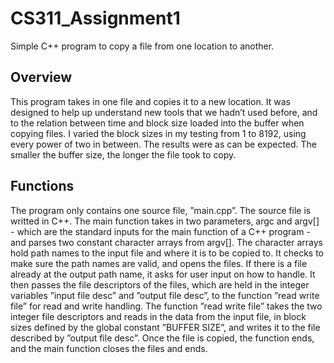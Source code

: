 CS311_Assignment1
=================

Simple C++ program to copy a file from one location to another.


## Overview

This program takes in one file and copies it to a new location. It was designed to help up understand new tools that we hadn’t used before, and to the relation between time and block size loaded into the buffer when copying files. I varied the block sizes in my testing from 1 to 8192, using every power of two in between. The results were as can be expected. The smaller the buffer size, the longer the file took to copy.


## Functions

The program only contains one source file, ”main.cpp”. The source file is writted in C++. The main function takes in two parameters, argc and argv[] - which are the standard inputs for the main function of a C++ program - and parses two constant character arrays from argv[]. The character arrays hold path names to the input file and where it is to be copied to. It checks to make sure the path names are valid, and opens the files. If there is a file already at the output path name, it asks for user input on how to handle. It then passes the file descriptors of the files, which are held in the integer variables ”input file desc” and ”output file desc”, to the function ”read write file” for read and write handling.
The function ”read write file” takes the two integer file descriptors and reads in the data from the input file, in block sizes defined by the global constant ”BUFFER SIZE”, and writes it to the file described by ”output file desc”. Once the file is copied, the function ends, and the main function closes the files and ends.

